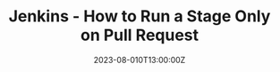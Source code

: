 ---
categories: ["jenkins"]
date: 2023-08-010T13:00:00Z
published: false
title: "Jenkins - How to Run a Stage Only on Pull Request"
url: '/jenkins-run-stage-on-pull-request'
---